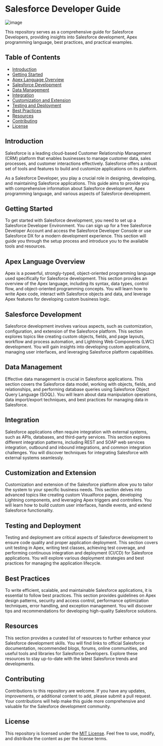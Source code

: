 # Salesforce Developer Guide

![image](https://github.com/CodeKaito/Salesforce/assets/57111980/1cbde1d6-07d5-446c-ba26-8a18162c4535)

This repository serves as a comprehensive guide for Salesforce Developers, providing insights into Salesforce development, Apex programming language, best practices, and practical examples.

## Table of Contents

- [Introduction](#introduction)
- [Getting Started](#getting-started)
- [Apex Language Overview](#apex-language-overview)
- [Salesforce Development](#salesforce-development)
- [Data Management](#data-management)
- [Integration](#integration)
- [Customization and Extension](#customization-and-extension)
- [Testing and Deployment](#testing-and-deployment)
- [Best Practices](#best-practices)
- [Resources](#resources)
- [Contributing](#contributing)
- [License](#license)

## Introduction

Salesforce is a leading cloud-based Customer Relationship Management (CRM) platform that enables businesses to manage customer data, sales processes, and customer interactions effectively. Salesforce offers a robust set of tools and features to build and customize applications on its platform.

As a Salesforce Developer, you play a crucial role in designing, developing, and maintaining Salesforce applications. This guide aims to provide you with comprehensive information about Salesforce development, Apex programming language, and various aspects of Salesforce development.

## Getting Started

To get started with Salesforce development, you need to set up a Salesforce Developer Environment. You can sign up for a free Salesforce Developer Account and access the Salesforce Developer Console or use Salesforce DX for a modern development experience. This section will guide you through the setup process and introduce you to the available tools and resources.

## Apex Language Overview

Apex is a powerful, strongly-typed, object-oriented programming language used specifically for Salesforce development. This section provides an overview of the Apex language, including its syntax, data types, control flow, and object-oriented programming concepts. You will learn how to write Apex code, interact with Salesforce objects and data, and leverage Apex features for developing custom business logic.

## Salesforce Development

Salesforce development involves various aspects, such as customization, configuration, and extension of the Salesforce platform. This section explores topics like creating custom objects, fields, and page layouts, workflow and process automation, and Lightning Web Components (LWC) development. You will gain insights into developing custom applications, managing user interfaces, and leveraging Salesforce platform capabilities.

## Data Management

Effective data management is crucial in Salesforce applications. This section covers the Salesforce data model, working with objects, fields, and relationships, and performing database queries using Salesforce Object Query Language (SOQL). You will learn about data manipulation operations, data import/export techniques, and best practices for managing data in Salesforce.

## Integration

Salesforce applications often require integration with external systems, such as APIs, databases, and third-party services. This section explores different integration patterns, including REST and SOAP web services integration, outbound and inbound integrations, and common integration challenges. You will discover techniques for integrating Salesforce with external systems seamlessly.

## Customization and Extension

Customization and extension of the Salesforce platform allow you to tailor the system to your specific business needs. This section delves into advanced topics like creating custom Visualforce pages, developing Lightning components, and leveraging Apex triggers and controllers. You will learn how to build custom user interfaces, handle events, and extend Salesforce functionality.

## Testing and Deployment

Testing and deployment are critical aspects of Salesforce development to ensure code quality and proper application deployment. This section covers unit testing in Apex, writing test classes, achieving test coverage, and performing continuous integration and deployment (CI/CD) for Salesforce applications. You will explore various deployment strategies and best practices for managing the application lifecycle.

## Best Practices

To write efficient, scalable, and maintainable Salesforce applications, it is essential to follow best practices. This section provides guidelines on Apex design patterns, security and access control, performance optimization techniques, error handling, and exception management. You will discover tips and recommendations for developing high-quality Salesforce solutions.

## Resources

This section provides a curated list of resources to further enhance your Salesforce development skills. You will find links to official Salesforce documentation, recommended blogs, forums, online communities, and useful tools and libraries for Salesforce Developers. Explore these resources to stay up-to-date with the latest Salesforce trends and developments.

## Contributing

Contributions to this repository are welcome. If you have any updates, improvements, or additional content to add, please submit a pull request. Your contributions will help make this guide more comprehensive and valuable for the Salesforce development community.

## License

This repository is licensed under the [MIT License](LICENSE). Feel free to use, modify, and distribute the content as per the license terms.

